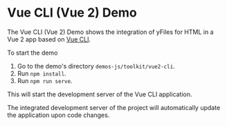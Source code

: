 <!--
 //////////////////////////////////////////////////////////////////////////////
 // @license
 // This file is part of yFiles for HTML 2.5.0.3.
 // Use is subject to license terms.
 //
 // Copyright (c) 2000-2023 by yWorks GmbH, Vor dem Kreuzberg 28,
 // 72070 Tuebingen, Germany. All rights reserved.
 //
 //////////////////////////////////////////////////////////////////////////////
-->
# Vue CLI (Vue 2) Demo

The Vue CLI (Vue 2) Demo shows the integration of yFiles for HTML in a Vue 2 app based on [Vue CLI](https://cli.vuejs.org/).

To start the demo

1.  Go to the demo's directory `demos-js/toolkit/vue2-cli`.
2.  Run `npm install`.
3.  Run `npm run serve`.

This will start the development server of the Vue CLI application.

The integrated development server of the project will automatically update the application upon code changes.
